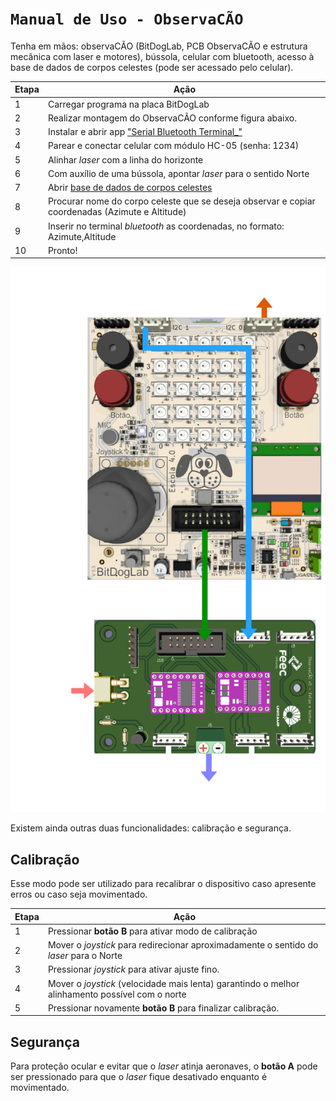 # `Manual de Uso - ObservaCÃO`

Tenha em mãos: observaCÃO (BitDogLab, PCB ObservaCÃO e estrutura mecânica com laser e motores), bússola, celular com bluetooth, acesso à base de dados de corpos celestes (pode ser acessado pelo celular).

| Etapa  | Ação |
|--|--|
| 1  | Carregar programa na placa BitDogLab |
| 2  | Realizar montagem do ObservaCÃO conforme figura abaixo. |
| 3 | Instalar e abrir app ["Serial Bluetooth Terminal_"](https://play.google.com/store/apps/details?id=de.kai_morich.serial_bluetooth_terminal&hl=pt_BR) | 
| 4 |  Parear e conectar celular com módulo HC-05 (senha: 1234)|
| 5 | Alinhar _laser_ com a linha do horizonte |
| 6 | Com auxílio de uma bússola, apontar _laser_ para o sentido Norte |
| 7 | Abrir [base de dados de corpos celestes](https://www.timeanddate.com/astronomy/night/) |
| 8 |  Procurar nome do corpo celeste que se deseja observar e copiar coordenadas (Azimute e Altitude) |
| 9 |  Inserir no terminal _bluetooth_ as coordenadas, no formato: Azimute,Altitude |
| 10 |  Pronto! |

![Montagem ObservaCAO](images/diagrama.png)

Existem ainda outras duas funcionalidades: calibração e segurança.

## Calibração

Esse modo pode ser utilizado para recalibrar o dispositivo caso apresente erros ou caso seja movimentado. 

| Etapa  | Ação |
|--|--|
| 1  | Pressionar **botão B** para ativar modo de calibração |
| 2  | Mover o _joystick_ para redirecionar aproximadamente o sentido do _laser_ para o Norte|
| 3 | Pressionar _joystick_ para ativar ajuste fino. | 
| 4 | Mover o _joystick_ (velocidade mais lenta) garantindo o melhor alinhamento possível com o norte |
| 5 | Pressionar novamente **botão B** para finalizar calibração. |

## Segurança

Para proteção ocular e evitar que o _laser_ atinja aeronaves, o **botão A** pode ser pressionado para que o _laser_ fique desativado enquanto é movimentado.



